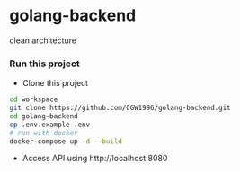 # golang-backend
clean architecture
### Run this project
- Clone this project

```bash
cd workspace
git clone https://github.com/CGW1996/golang-backend.git
cd golang-backend
cp .env.example .env
# run with docker
docker-compose up -d --build
```
- Access API using http://localhost:8080